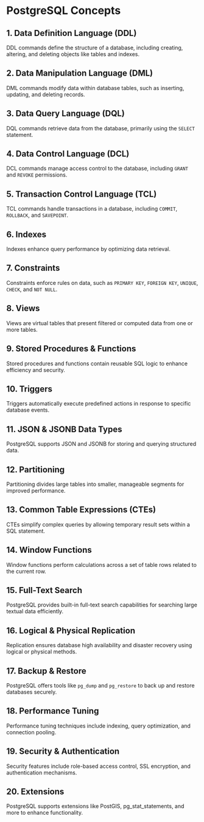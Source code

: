 # PostgreSQL Concepts

## 1. Data Definition Language (DDL)
DDL commands define the structure of a database, including creating, altering, and deleting objects like tables and indexes.

## 2. Data Manipulation Language (DML)
DML commands modify data within database tables, such as inserting, updating, and deleting records.

## 3. Data Query Language (DQL)
DQL commands retrieve data from the database, primarily using the `SELECT` statement.

## 4. Data Control Language (DCL)
DCL commands manage access control to the database, including `GRANT` and `REVOKE` permissions.

## 5. Transaction Control Language (TCL)
TCL commands handle transactions in a database, including `COMMIT`, `ROLLBACK`, and `SAVEPOINT`.

## 6. Indexes
Indexes enhance query performance by optimizing data retrieval.

## 7. Constraints
Constraints enforce rules on data, such as `PRIMARY KEY`, `FOREIGN KEY`, `UNIQUE`, `CHECK`, and `NOT NULL`.

## 8. Views
Views are virtual tables that present filtered or computed data from one or more tables.

## 9. Stored Procedures & Functions
Stored procedures and functions contain reusable SQL logic to enhance efficiency and security.

## 10. Triggers
Triggers automatically execute predefined actions in response to specific database events.

## 11. JSON & JSONB Data Types
PostgreSQL supports JSON and JSONB for storing and querying structured data.

## 12. Partitioning
Partitioning divides large tables into smaller, manageable segments for improved performance.

## 13. Common Table Expressions (CTEs)
CTEs simplify complex queries by allowing temporary result sets within a SQL statement.

## 14. Window Functions
Window functions perform calculations across a set of table rows related to the current row.

## 15. Full-Text Search
PostgreSQL provides built-in full-text search capabilities for searching large textual data efficiently.

## 16. Logical & Physical Replication
Replication ensures database high availability and disaster recovery using logical or physical methods.

## 17. Backup & Restore
PostgreSQL offers tools like `pg_dump` and `pg_restore` to back up and restore databases securely.

## 18. Performance Tuning
Performance tuning techniques include indexing, query optimization, and connection pooling.

## 19. Security & Authentication
Security features include role-based access control, SSL encryption, and authentication mechanisms.

## 20. Extensions
PostgreSQL supports extensions like PostGIS, pg_stat_statements, and more to enhance functionality.

